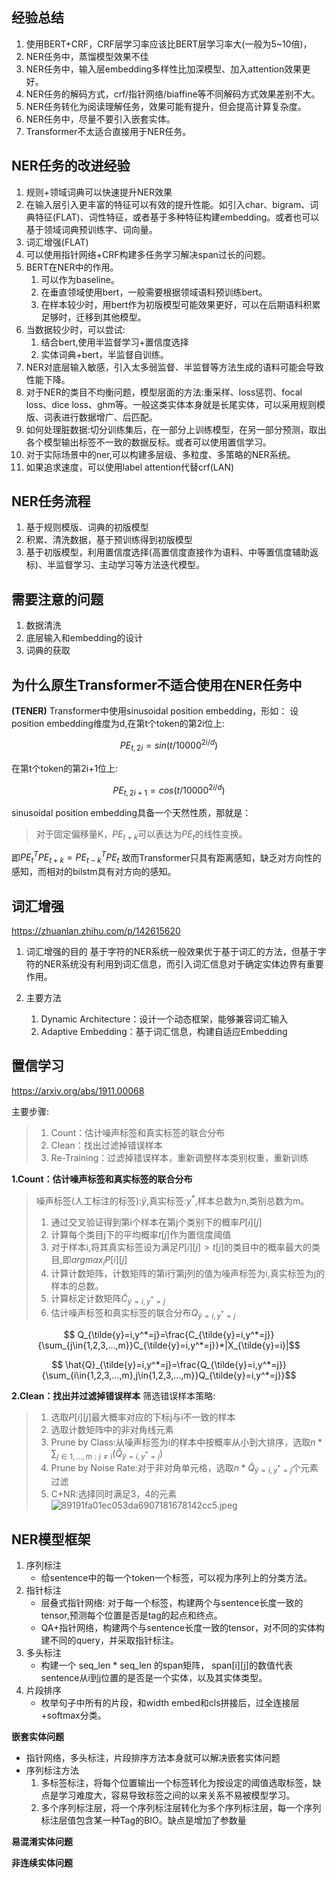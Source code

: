 ## 经验总结

1. 使用BERT+CRF，CRF层学习率应该比BERT层学习率大(一般为5~10倍)，
2. NER任务中，蒸馏模型效果不佳
3. NER任务中，输入层embedding多样性比加深模型、加入attention效果更好。
4. NER任务的解码方式，crf/指针网络/biaffine等不同解码方式效果差别不大。
5. NER任务转化为阅读理解任务，效果可能有提升，但会提高计算复杂度。
6. NER任务中，尽量不要引入嵌套实体。
7. Transformer不太适合直接用于NER任务。


## NER任务的改进经验
1. 规则+领域词典可以快速提升NER效果
2. 在输入层引入更丰富的特征可以有效的提升性能。如引入char、bigram、词典特征(FLAT)、词性特征，或者基于多种特征构建embedding。或者也可以基于领域词典预训练字、词向量。
3. 词汇增强(FLAT)
4. 可以使用指针网络+CRF构建多任务学习解决span过长的问题。
5. BERT在NER中的作用。
    1. 可以作为baseline。
    2. 在垂直领域使用bert，一般需要根据领域语料预训练bert。
    3. 在样本较少时，用bert作为初版模型可能效果更好，可以在后期语料积累足够时，迁移到其他模型。
6. 当数据较少时，可以尝试:
    1. 结合bert,使用半监督学习+置信度选择
    2. 实体词典+bert，半监督自训练。
7. NER对底层输入敏感，引入太多弱监督、半监督等方法生成的语料可能会导致性能下降。
8. 对于NER的类目不均衡问题，模型层面的方法:重采样、loss惩罚、focal loss、dice loss、ghm等。一般这类实体本身就是长尾实体，可以采用规则模版、词表进行数据增广、后匹配。
9. 如何处理脏数据:切分训练集后，在一部分上训练模型，在另一部分预测，取出各个模型输出标签不一致的数据反标。或者可以使用置信学习。
10. 对于实际场景中的ner,可以构建多层级、多粒度、多策略的NER系统。
11. 如果追求速度，可以使用label attention代替crf(LAN)

## NER任务流程
1. 基于规则模版、词典的初版模型
2. 积累、清洗数据，基于预训练得到初版模型
3. 基于初版模型，利用置信度选择(高置信度直接作为语料、中等置信度辅助返标)、半监督学习、主动学习等方法迭代模型。

## 需要注意的问题
1. 数据清洗
2. 底层输入和embedding的设计
3. 词典的获取


## 为什么原生Transformer不适合使用在NER任务中
**(TENER)**
Transformer中使用sinusoidal position embedding，形如：
设position embedding维度为d,在第t个token的第2i位上:
```math
PE_{t,2i}=sin(t/10000^{2i/d})
```
在第t个token的第2i+1位上:
```math
PE_{t,2i+1}=cos(t/10000^{2i/d}) 
```

sinusoidal position embedding具备一个天然性质，那就是：
> 对于固定偏移量K，$PE_{t+k}$可以表达为$PE_{t}$的线性变换。

即$PE^T_tPE_{t+k}=PE^T_{t-k}PE_t$
故而Transformer只具有距离感知，缺乏对方向性的感知，而相对的bilstm具有对方向的感知。


## 词汇增强

https://zhuanlan.zhihu.com/p/142615620

1. 词汇增强的目的
    基于字符的NER系统一般效果优于基于词汇的方法，但基于字符的NER系统没有利用到词汇信息，而引入词汇信息对于确定实体边界有重要作用。
    
2. 主要方法
    1. Dynamic Architecture：设计一个动态框架，能够兼容词汇输入
    2. Adaptive Embedding：基于词汇信息，构建自适应Embedding




## 置信学习

https://arxiv.org/abs/1911.00068

主要步骤:
> 1. Count：估计噪声标签和真实标签的联合分布
> 2. Clean：找出过滤掉错误样本
> 3. Re-Training：过滤掉错误样本，重新调整样本类别权重，重新训练


**1.Count：估计噪声标签和真实标签的联合分布**
>噪声标签(人工标注的标签):$\tilde{y}$,真实标签:$y^*$,样本总数为n,类别总数为m。
> 1. 通过交叉验证得到第i个样本在第j个类别下的概率$P[i][j]$
> 2. 计算每个类目j下的平均概率$t[j]$作为置信度阈值
> 3. 对于样本i,将其真实标签设为满足$P[i][j]>t[j]$的类目中的概率最大的类目,即$argmax_iP[i][j]$
> 4. 计算计数矩阵，计数矩阵的第i行第j列的值为噪声标签为i,真实标签为j的样本的总数。
> 5. 计算标定计数矩阵$\tilde{C}_{\tilde{y}=i,y^*=j}$
> 6. 估计噪声标签和真实标签的联合分布$Q_{\tilde{y}=i,y^*=j}$ 


```math
    Q_{\tilde{y}=i,y^*=j}=\frac{C_{\tilde{y}=i,y^*=j}}{\sum_{j\in{1,2,3,...,m}}C_{\tilde{y}=i,y^*=j}}*|X_{\tilde{y}=i}|
```

```math
    \hat{Q}_{\tilde{y}=i,y^*=j}=\frac{Q_{\tilde{y}=i,y^*=j}}{\sum_{i\in{1,2,3,...,m},j\in{1,2,3,...,m}}Q_{\tilde{y}=i,y^*=j}}
```


**2.Clean：找出并过滤掉错误样本**
筛选错误样本策略:
> 1. 选取$P[i][j]$最大概率对应的下标j与i不一致的样本
> 2. 选取计数矩阵中的非对角线元素
> 3. Prune by Class:从噪声标签为i的样本中按概率从小到大排序，选取$n*\sum_{j\in1,...,m:j \neq i}(\hat{Q}_{\tilde{y}=i,y^*=j})$
> 4. Prune by Noise Rate:对于非对角单元格，选取$n*\hat{Q}_{\tilde{y}=i,y^*=j}$个元素过滤
> 5. C+NR:选择同时满足3，4的元素
![89191fa01ec053da6907181678142cc5.jpeg](en-resource://database/3259:1)



## NER模型框架
1. 序列标注
    -  给sentence中的每一个token一个标签，可以视为序列上的分类方法。
2. 指针标注
    - 层叠式指针网络: 对于每一个标签，构建两个与sentence长度一致的tensor,预测每个位置是否是tag的起点和终点。
    - QA+指针网络，构建两个与sentence长度一致的tensor，对不同的实体构建不同的query，并采取指针标注。
3. 多头标注
    - 构建一个 seq_len * seq_len 的span矩阵， span[i][j]的数值代表sentence从i到j位置的是否是一个实体，以及其实体类型。
4. 片段排序
    - 枚举句子中所有的片段，和width embed和cls拼接后，过全连接层+softmax分类。


**嵌套实体问题**

- 指针网络，多头标注，片段排序方法本身就可以解决嵌套实体问题
- 序列标注方法
    1. 多标签标注，将每个位置输出一个标签转化为按设定的阈值选取标签，缺点是学习难度大，容易导致标签之间的以来关系不易被模型学习。
    2. 多个序列标注层，将一个序列标注层转化为多个序列标注层，每一个序列标注层值包含某一种Tag的BIO。缺点是增加了参数量


**易混淆实体问题**


**非连续实体问题**


